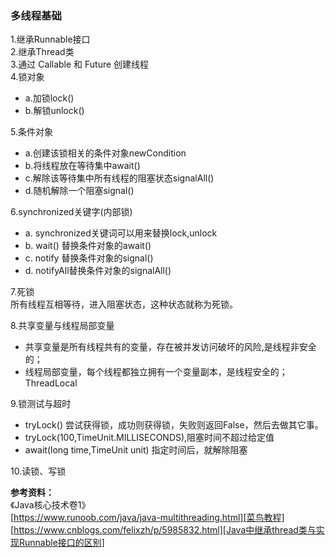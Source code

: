 ﻿### 多线程基础

1.继承Runnable接口 <br>
2.继承Thread类<br>
3.通过 Callable 和 Future 创建线程 <br>
4.锁对象<br>
 -   a.加锁lock()<br>
 -   b.解锁unlock()<br>
 
5.条件对象<br>
  - a.创建该锁相关的条件对象newCondition<br>
  - b.将线程放在等待集中await()<br>
  - c.解除该等待集中所有线程的阻塞状态signalAll()<br>
  - d.随机解除一个阻塞signal()<br>

6.synchronized关键字(内部锁)<br>
- a.  synchronized关键词可以用来替换lock,unlock
- b.  wait() 替换条件对象的await()
- c.  notify 替换条件对象的signal()
- d.  notifyAll替换条件对象的signalAll()

7.死锁<br>
所有线程互相等待，进入阻塞状态，这种状态就称为死锁。<br>

8.共享变量与线程局部变量

- 共享变量是所有线程共有的变量，存在被并发访问破坏的风险,是线程非安全的；<br>
- 线程局部变量，每个线程都独立拥有一个变量副本，是线程安全的；ThreadLocal<br>

9.锁测试与超时

- tryLock() 尝试获得锁，成功则获得锁，失败则返回False，然后去做其它事。<br>
- tryLock(100,TimeUnit.MILLISECONDS),阻塞时间不超过给定值<br>
- await(long time,TimeUnit unit) 指定时间后，就解除阻塞<br>

10.读锁、写锁


**参考资料：**<br>
《Java核心技术卷1》<br>
[https://www.runoob.com/java/java-multithreading.html][菜鸟教程]<br>
[https://www.cnblogs.com/felixzh/p/5985832.html][Java中继承thread类与实现Runnable接口的区别]<br>
